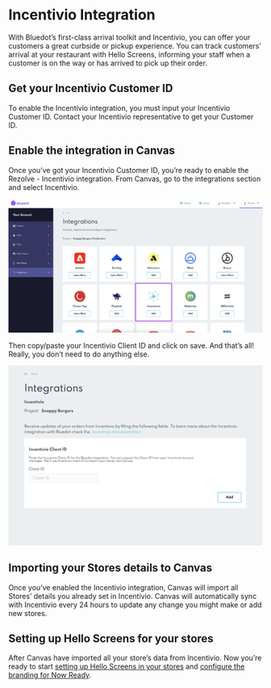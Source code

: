 Incentivio Integration
======================

With Bluedot’s first-class arrival toolkit and Incentivio, you can offer your customers a great curbside or pickup experience. You can track customers’ arrival at your restaurant with Hello Screens, informing your staff when a customer is on the way or has arrived to pick up their order.

Get your Incentivio Customer ID
-------------------------------

To enable the Incentivio integration, you must input your Incentivio Customer ID. Contact your Incentivio representative to get your Customer ID.

Enable the integration in Canvas
--------------------------------

Once you’ve got your Incentivio Customer ID, you’re ready to enable the Rezolve - Incentivio integration. From Canvas, go to the integrations section and select Incentivio.

![](../assets/incentivio-canvas-integrations.png)

Then copy/paste your Incentivio Client ID and click on save. And that’s all! Really, you don’t need to do anything else.

![](../assets/incentivio-page-1024x723.png)

Importing your Stores details to Canvas
---------------------------------------

Once you’ve enabled the Incentivio integration, Canvas will import all Stores’ details you already set in Incentivio. Canvas will automatically sync with Incentivio every 24 hours to update any change you might make or add new stores.

Setting up Hello Screens for your stores
----------------------------------------

After Canvas have imported all your store’s data from Incentivio. Now you’re ready to start [setting up Hello Screens in your stores](../Canvas/Stores/Store%20management.md) and [configure the branding for Now Ready](../Now%20Ready/Configure%20Now%20Ready.md).